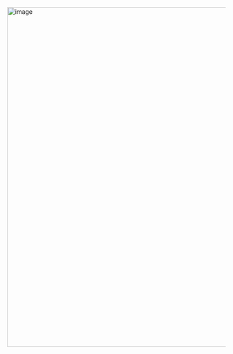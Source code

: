 
<img width="785" alt="image" src="https://github.com/user-attachments/assets/df7ce258-74e8-47d0-94c8-80d1a09a57dc" />
